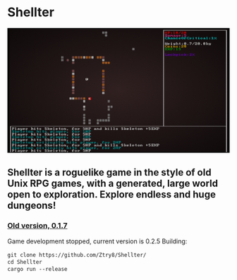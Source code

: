# Shellter
![screenshot](https://github.com/Ztry8/Shellter/blob/main/screenshots/screen1717055359.png)

## Shellter is a roguelike game in the style of old Unix RPG games, with a generated, large world open to exploration. Explore endless and huge dungeons! 
### <a href="https://github.com/Ztry8/Shellter-Deltaground/tree/main/DeltaGround-main">Old version, 0.1.7</a>

Game development stopped, current version is 0.2.5
Building:
```
git clone https://github.com/Ztry8/Shellter/
cd Shellter
cargo run --release
```
